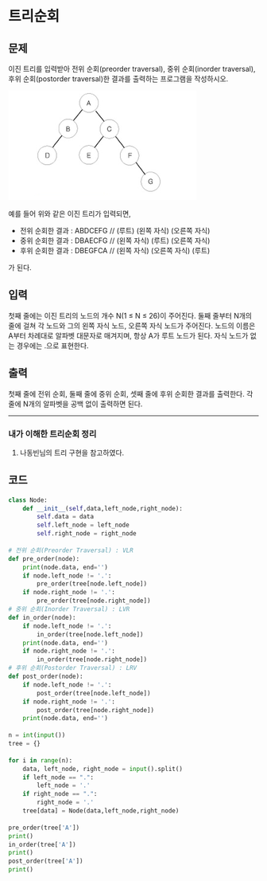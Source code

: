 # 트리순회

## 문제

이진 트리를 입력받아 전위 순회(preorder traversal), 중위 순회(inorder traversal), 후위 순회(postorder traversal)한 결과를 출력하는 프로그램을 작성하시오.

![](1991_트리순회.assets/SmartSelectImage_2022-03-10-14-34-52.png)

예를 들어 위와 같은 이진 트리가 입력되면,

- 전위 순회한 결과 : ABDCEFG // (루트) (왼쪽 자식) (오른쪽 자식)
- 중위 순회한 결과 : DBAECFG // (왼쪽 자식) (루트) (오른쪽 자식)
- 후위 순회한 결과 : DBEGFCA // (왼쪽 자식) (오른쪽 자식) (루트)

가 된다.

## 입력

첫째 줄에는 이진 트리의 노드의 개수 N(1 ≤ N ≤ 26)이 주어진다. 둘째 줄부터 N개의 줄에 걸쳐 각 노드와 그의 왼쪽 자식 노드, 오른쪽 자식 노드가 주어진다. 노드의 이름은 A부터 차례대로 알파벳 대문자로 매겨지며, 항상 A가 루트 노드가 된다. 자식 노드가 없는 경우에는 .으로 표현한다.

## 출력

첫째 줄에 전위 순회, 둘째 줄에 중위 순회, 셋째 줄에 후위 순회한 결과를 출력한다. 각 줄에 N개의 알파벳을 공백 없이 출력하면 된다.

---

### 내가 이해한 트리순회 정리

1. 나동빈님의 트리 구현을 참고하였다.

## 코드

```python
class Node:
    def __init__(self,data,left_node,right_node):
        self.data = data
        self.left_node = left_node
        self.right_node = right_node

# 전위 순회(Preorder Traversal) : VLR
def pre_order(node):
    print(node.data, end='')
    if node.left_node != '.':
        pre_order(tree[node.left_node])
    if node.right_node != '.':
        pre_order(tree[node.right_node])
# 중위 순회(Inorder Traversal) : LVR
def in_order(node):
    if node.left_node != '.':
        in_order(tree[node.left_node])
    print(node.data, end='')
    if node.right_node != '.':
        in_order(tree[node.right_node])
# 후위 순회(Postorder Traversal) : LRV
def post_order(node):
    if node.left_node != '.':
        post_order(tree[node.left_node])
    if node.right_node != '.':
        post_order(tree[node.right_node])
    print(node.data, end='')

n = int(input())
tree = {}

for i in range(n):
    data, left_node, right_node = input().split()
    if left_node == ".":
        left_node = '.'
    if right_node == ".":
        right_node = '.'
    tree[data] = Node(data,left_node,right_node)

pre_order(tree['A'])
print()
in_order(tree['A'])
print()
post_order(tree['A'])
print()
```

